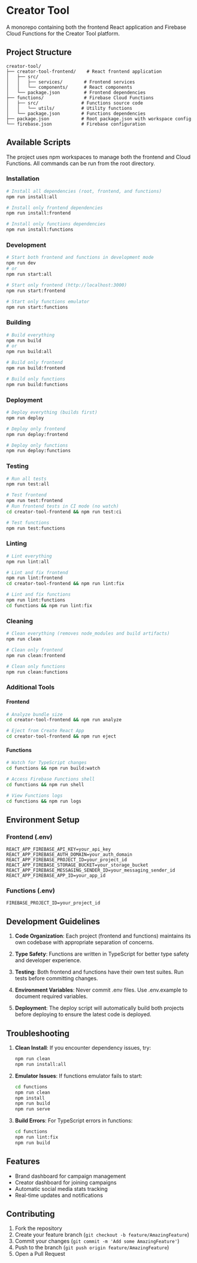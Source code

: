 # Creator Tool

A monorepo containing both the frontend React application and Firebase Cloud Functions for the Creator Tool platform.

## Project Structure

```
creator-tool/
├── creator-tool-frontend/    # React frontend application
│   ├── src/
│   │   ├── services/        # Frontend services
│   │   └── components/      # React components
│   └── package.json         # Frontend dependencies
├── functions/               # Firebase Cloud Functions
│   ├── src/                # Functions source code
│   │   └── utils/          # Utility functions
│   └── package.json        # Functions dependencies
├── package.json            # Root package.json with workspace config
└── firebase.json           # Firebase configuration
```

## Available Scripts

The project uses npm workspaces to manage both the frontend and Cloud Functions. All commands can be run from the root directory.

### Installation

```bash
# Install all dependencies (root, frontend, and functions)
npm run install:all

# Install only frontend dependencies
npm run install:frontend

# Install only functions dependencies
npm run install:functions
```

### Development

```bash
# Start both frontend and functions in development mode
npm run dev
# or
npm run start:all

# Start only frontend (http://localhost:3000)
npm run start:frontend

# Start only functions emulator
npm run start:functions
```

### Building

```bash
# Build everything
npm run build
# or
npm run build:all

# Build only frontend
npm run build:frontend

# Build only functions
npm run build:functions
```

### Deployment

```bash
# Deploy everything (builds first)
npm run deploy

# Deploy only frontend
npm run deploy:frontend

# Deploy only functions
npm run deploy:functions
```

### Testing

```bash
# Run all tests
npm run test:all

# Test frontend
npm run test:frontend
# Run frontend tests in CI mode (no watch)
cd creator-tool-frontend && npm run test:ci

# Test functions
npm run test:functions
```

### Linting

```bash
# Lint everything
npm run lint:all

# Lint and fix frontend
npm run lint:frontend
cd creator-tool-frontend && npm run lint:fix

# Lint and fix functions
npm run lint:functions
cd functions && npm run lint:fix
```

### Cleaning

```bash
# Clean everything (removes node_modules and build artifacts)
npm run clean

# Clean only frontend
npm run clean:frontend

# Clean only functions
npm run clean:functions
```

### Additional Tools

#### Frontend

```bash
# Analyze bundle size
cd creator-tool-frontend && npm run analyze

# Eject from Create React App
cd creator-tool-frontend && npm run eject
```

#### Functions

```bash
# Watch for TypeScript changes
cd functions && npm run build:watch

# Access Firebase Functions shell
cd functions && npm run shell

# View Functions logs
cd functions && npm run logs
```

## Environment Setup

### Frontend (.env)

```env
REACT_APP_FIREBASE_API_KEY=your_api_key
REACT_APP_FIREBASE_AUTH_DOMAIN=your_auth_domain
REACT_APP_FIREBASE_PROJECT_ID=your_project_id
REACT_APP_FIREBASE_STORAGE_BUCKET=your_storage_bucket
REACT_APP_FIREBASE_MESSAGING_SENDER_ID=your_messaging_sender_id
REACT_APP_FIREBASE_APP_ID=your_app_id
```

### Functions (.env)

```env
FIREBASE_PROJECT_ID=your_project_id
```

## Development Guidelines

1. **Code Organization**: Each project (frontend and functions) maintains its own codebase with appropriate separation of concerns.

2. **Type Safety**: Functions are written in TypeScript for better type safety and developer experience.

3. **Testing**: Both frontend and functions have their own test suites. Run tests before committing changes.

4. **Environment Variables**: Never commit .env files. Use .env.example to document required variables.

5. **Deployment**: The deploy script will automatically build both projects before deploying to ensure the latest code is deployed.

## Troubleshooting

1. **Clean Install**: If you encounter dependency issues, try:
   ```bash
   npm run clean
   npm run install:all
   ```

2. **Emulator Issues**: If functions emulator fails to start:
   ```bash
   cd functions
   npm run clean
   npm install
   npm run build
   npm run serve
   ```

3. **Build Errors**: For TypeScript errors in functions:
   ```bash
   cd functions
   npm run lint:fix
   npm run build
   ```

## Features

- Brand dashboard for campaign management
- Creator dashboard for joining campaigns
- Automatic social media stats tracking
- Real-time updates and notifications

## Contributing

1. Fork the repository
2. Create your feature branch (`git checkout -b feature/AmazingFeature`)
3. Commit your changes (`git commit -m 'Add some AmazingFeature'`)
4. Push to the branch (`git push origin feature/AmazingFeature`)
5. Open a Pull Request 